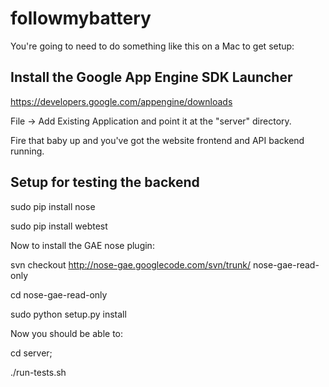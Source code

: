 followmybattery
================

You're going to need to do something like this on a Mac to get setup:

Install the Google App Engine SDK Launcher
--------------------------------------------

https://developers.google.com/appengine/downloads

File -> Add Existing Application and point it at the "server" directory.

Fire that baby up and you've got the website frontend and API backend running.


Setup for testing the backend
-----------------------------

sudo pip install nose

sudo pip install webtest

Now to install the GAE nose plugin:

svn checkout http://nose-gae.googlecode.com/svn/trunk/ nose-gae-read-only

cd nose-gae-read-only

sudo python setup.py install


Now you should be able to:

cd server;

./run-tests.sh

